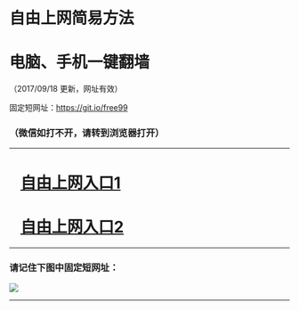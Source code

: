 ﻿# 自由上网简易方法

# 电脑、手机一键翻墙

（2017/09/18 更新，网址有效）

固定短网址：https://git.io/free99

### （微信如打不开，请转到浏览器打开）


***





# &nbsp;&nbsp; <a href="http://ft260532758.fwq-tz1005.info/fwqtz01.html?t=091800131788 " target="_blank">自由上网入口1</a>
# &nbsp;&nbsp; <a href="http://ft2685314319.fwq-tz1006.info/fwqtz02.html?t=091800121939 " target="_blank">自由上网入口2</a>
***

### 请记住下图中固定短网址：

<img src="https://s3-us-west-2.amazonaws.com/fwq-1001/yjfq-20170905okok.png" /> 


***

